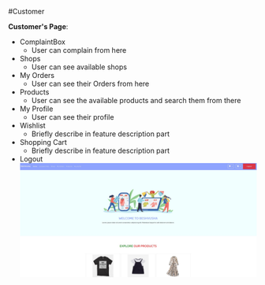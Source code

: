 #Customer

**Customer's Page**:

* ComplaintBox
	* User can complain from here
* Shops
	* User can see available shops
* My Orders
	* User can see their Orders from here
* Products
	* User can see the available products and search them from there
* My Profile
	* User can see their profile
* Wishlist
	* Briefly describe in feature description part
* Shopping Cart
	* Briefly describe in feature description part  
* Logout
![customer](img/customer.jpg)